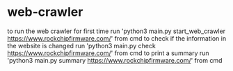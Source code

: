 # web-crawler

to run the web crawler for first time run 'python3 main.py start_web_crawler https://www.rockchipfirmware.com/' from cmd
to check if the information in the website is changed run 'python3 main.py check https://www.rockchipfirmware.com/' from cmd
to print a summary run 'python3 main.py summary https://www.rockchipfirmware.com/' from cmd

